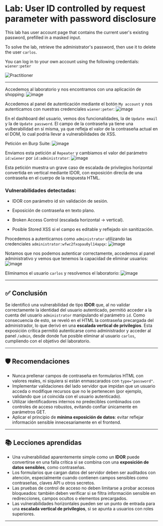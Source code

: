 # Lab: User ID controlled by request parameter with password disclosure

This lab has user account page that contains the current user's existing password, prefilled in a masked input.

To solve the lab, retrieve the administrator's password, then use it to delete the user `carlos`.

You can log in to your own account using the following credentials: `wiener:peter`

![Practitioner](https://img.shields.io/badge/level-Apprentice-green) 

---


Accedemos al laboratorio y nos encontramos con una aplicación de shopping:
![image](https://github.com/user-attachments/assets/13d4c975-4398-45fe-bd10-c64613bfc97c)

Accedemos al panel de autenticación mediante el botón `My account` y nos autenticamos con nuestras credenciales `wiener:peter`:
![image](https://github.com/user-attachments/assets/2f192fc2-9ebd-42d6-8359-5d2249b6ec79)

En el dashboard del usuario, vemos dos funcionalidades, la de `Update email` y la de `Update password`. El campo de la contraseña ya tiene una vulberabilidad en sí misma, ya que refleja el valor de la contraseña actual en el DOM, lo cual podría llevar a vulnerabilidades de XSS.

Petición en Burp Suite:
![image](https://github.com/user-attachments/assets/22c4487e-e655-4d45-80ce-7b0df7958f78)

Enviamos esta petición al `Repeater` y cambiamos el valor del parámetro `id:wiener` por `id:administrator`:
![image](https://github.com/user-attachments/assets/340cd4ad-79bc-4bbf-b7e0-dfb0a63910c6)

Esta petición muestra un grave caso de escalada de privilegios horizontal convertida en vertical mediante IDOR, con exposición directa de una contraseña en el cuerpo de la respuesta HTML.

### Vulnerabilidades detectadas:

- IDOR con parámetro id sin validación de sesión.

- Exposición de contraseña en texto plano.

- Broken Access Control (escalada horizontal → vertical).

- Posible Stored XSS si el campo es editable y reflejado sin sanitización.

Procedemos a autenticarnos como `administrator` utilizando las credenciales `administrator:wfwc2fxopau0yl14apqx`:
![image](https://github.com/user-attachments/assets/a31bf41d-2078-41a4-818b-524a356446a4)

Notamos que nos podemos autenticar correctamente, accedemos al panel administrativo y vemos que tenemos la capacidad de eliminar usuarios:
![image](https://github.com/user-attachments/assets/ec4449c7-e2ea-451f-8cc5-cffee7e0b83a)

Eliminamos el usuario `carlos` y resolvemos el laboratorio:
![image](https://github.com/user-attachments/assets/bb560655-0dec-45d8-aa18-398d32193284)

---

## ✅ Conclusión

Se identificó una vulnerabilidad de tipo **IDOR** que, al no validar correctamente la identidad del usuario autenticado, permitió acceder a la cuenta del usuario `administrator` manipulando el parámetro `id`. Como consecuencia de esto, se reveló en el HTML la contraseña precargada del administrador, lo que derivó en una **escalada vertical de privilegios**. Esta exposición crítica permitió autenticarse como administrador y acceder al panel `/admin`, desde donde fue posible eliminar al usuario `carlos`, cumpliendo con el objetivo del laboratorio.

---

## 🛡️ Recomendaciones

- Nunca prellenar campos de contraseña en formularios HTML con valores reales, ni siquiera si están enmascarados con `type="password"`.
- Implementar validaciones del lado servidor que impidan que un usuario acceda o modifique recursos que no le pertenecen (por ejemplo, validando que `id` coincida con el usuario autenticado).
- Utilizar identificadores internos no predecibles combinados con controles de acceso robustos, evitando confiar únicamente en parámetros GET.
- Aplicar el principio de **mínima exposición de datos**: evitar reflejar información sensible innecesariamente en el frontend.

---

## 📚 Lecciones aprendidas

- Una vulnerabilidad aparentemente simple como un **IDOR** puede convertirse en una falla crítica si se combina con una **exposición de datos sensibles**, como contraseñas.
- Los formularios que cargan datos del servidor deben ser auditados con atención, especialmente cuando contienen campos sensibles como contraseñas, claves API u otros secretos.
- Las pruebas de control de acceso no deben limitarse a probar accesos bloqueados: también deben verificar si se filtra información sensible en redirecciones, campos ocultos o elementos precargados.
- Las vulnerabilidades horizontales pueden ser un punto de entrada para una **escalada vertical de privilegios**, si se apunta a usuarios con roles superiores.

---


